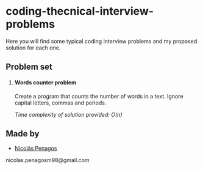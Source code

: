 # coding-thecnical-interview-problems

Here you will find some typical coding interview problems and my proposed solution for each one.

## Problem set

<ol>
  <li><h4>Words counter problem</h4><p>Create a program that counts the number of words in a text. Ignore capital letters, commas and periods.</p><p><i>Time complexity of solution provided: O(n)</i></p>
</ol>
    
## Made by
  <ul>
  <li><div><a href="https://github.com/nicolaspenagos" title="Nicolas Penagos">Nicolás Penagos</a>   </div></li>
  </ul> 
     <p>   nicolas.penagosm98@gmail.com </p>
